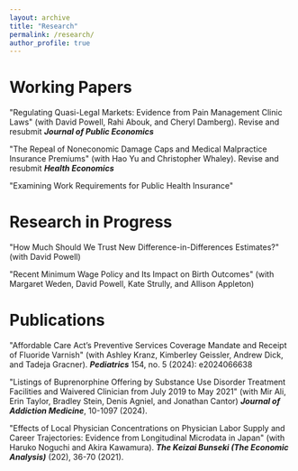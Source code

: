 ```yaml
---
layout: archive
title: "Research"
permalink: /research/
author_profile: true
---
```


Working Papers
======

"Regulating Quasi-Legal Markets: Evidence from Pain Management Clinic Laws" (with David Powell, Rahi Abouk, and Cheryl Damberg). Revise and resubmit _**Journal of Public Economics**_
 
"The Repeal of Noneconomic Damage Caps and Medical Malpractice Insurance Premiums" (with Hao Yu and Christopher Whaley). Revise and resubmit  _**Health Economics**_

"Examining Work Requirements for Public Health Insurance"

Research in Progress
======
"How Much Should We Trust New Difference-in-Differences Estimates?" (with David Powell) 

"Recent Minimum Wage Policy and Its Impact on Birth Outcomes" (with Margaret Weden, David Powell, Kate Strully, and Allison Appleton) 

Publications
======

"Affordable Care Act’s Preventive Services Coverage Mandate and Receipt of Fluoride Varnish" (with Ashley Kranz, Kimberley Geissler, Andrew Dick, and Tadeja Gracner). _**Pediatrics**_ 154, no. 5 (2024): e2024066638  

"Listings of Buprenorphine Offering by Substance Use Disorder Treatment Facilities and Waivered Clinician from July 2019 to May 2021" (with Mir Ali, Erin Taylor, Bradley Stein, Denis Agniel, and Jonathan Cantor) _**Journal of Addiction Medicine**_, 10-1097 (2024). 

"Effects of Local Physician Concentrations on Physician Labor Supply and Career Trajectories: Evidence from Longitudinal Microdata in Japan" (with Haruko Noguchi and Akira Kawamura). _**The Keizai Bunseki (The Economic Analysis)**_ (202), 36-70 (2021).
